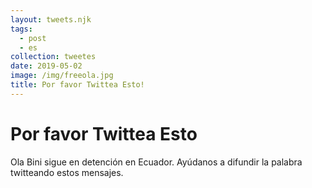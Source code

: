 ```yaml
---
layout: tweets.njk
tags:
  - post
  - es
collection: tweetes
date: 2019-05-02
image: /img/freeola.jpg
title: Por favor Twittea Esto!
---
```

# Por favor Twittea Esto

Ola Bini sigue en detención en Ecuador. Ayúdanos a difundir la palabra twitteando estos mensajes.
